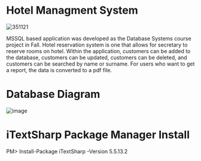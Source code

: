 # Hotel Managment System



![351121](https://user-images.githubusercontent.com/86951716/153276601-784e5a1a-9114-4021-a0a4-10d8e8b5ec9d.jpg)

MSSQL based application was developed as the Database Systems course  project in Fall. Hotel reservation system is one that allows for secretary to reserve rooms on hotel. Within the application, customers can be added to the database, customers can be updated, customers can be deleted, and customers can be searched by name or surname. For users who want to get a report, the data is converted to a pdf file. 
  
# Database Diagram
![image](https://user-images.githubusercontent.com/86951716/153279996-e03afdfa-533a-4281-9796-fbb6fc2614e6.png)


# iTextSharp Package Manager Install
PM> Install-Package iTextSharp -Version 5.5.13.2
